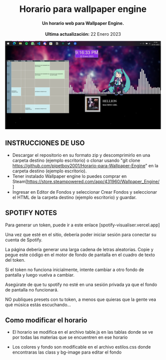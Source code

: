 <center>
    <h1 align="center">Horario para wallpaper engine</h1>
    <h4 align="center">Un horario web para Wallpaper Engine.</h4>
    <p align="center">
        <strong>Ultima actualización:</strong> 22 Enero 2023<br>
    </p>
</center>

![Preview wallpaper](Preview.png)

## INSTRUCCIONES DE USO
- Descargar el repositorio en su formato zip y descomprimirlo en una carpeta destino (ejemplo escritorio) o clonar usando "git clone https://github.com/pipetboy2001/Horario-para-Wallpaper-Engine" en la carpeta destino (ejemplo escritorio).
- Tener instalado Wallpaper engine lo puedes comprar en Steam[https://store.steampowered.com/app/431960/Wallpaper_Engine/]
- Ingresar en Editor de Fondos y seleccionar Crear Fondos y seleccionar el HTML de la carpeta destino (ejemplo escritorio) y guardar.

## SPOTIFY NOTES
Para generar un token, puede ir a este enlace [spotify-visualiser.vercel.app]

Una vez que esté en el sitio, debería poder iniciar sesión para conectar su cuenta de Spotify.

La página debería generar una larga cadena de letras aleatorias. Copie y pegue este código en el motor de fondo de pantalla en el cuadro de texto del token.

Si el token no funciona inicialmente, intente cambiar a otro fondo de pantalla y luego vuelva a cambiar.

Asegúrate de que tu spotify no esté en una sesión privada ya que el fondo de pantalla no funcionará.

NO publiques presets con tu token, a menos que quieras que la gente vea qué música estás escuchando...


## Como modificar el horario
- El horario se modifica en el archivo table.js en las tablas donde se ve por todas las materias que se encuentren en ese horario

- Los colores y fondo son modificable en el archivo estilos.css donde encontraras las class y bg-image para editar el fondo